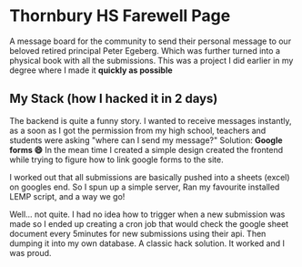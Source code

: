 # Thornbury HS Farewell Page
A message board for the community to send their personal message to our beloved retired principal Peter Egeberg. 
Which was further turned into a physical book with all the submissions. 
This was a project I did earlier in my degree where I made it **quickly as possible**


## My Stack (how I hacked it in 2 days)
The backend is quite a funny story.
I wanted to receive messages instantly, as a soon as I got the permission from my high school, teachers and students were asking "where can I send my message?"
Solution: **Google forms :smile:**
In the mean time I created a simple design created the frontend while trying to figure how to link google forms to the site.

I worked out that all submissions are basically pushed into a sheets (excel) on googles end. So I spun up a simple server, Ran my favourite installed LEMP script, and a way we go!

Well... not quite. I had no idea how to trigger when a new submission was made so I ended up creating a cron job that would check the google sheet document every 5minutes for new submissions using their api. Then dumping it into my own database. A classic hack solution. It worked and I was proud.